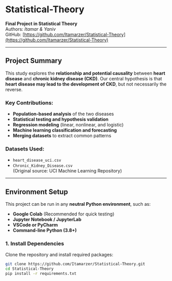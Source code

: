 # Statistical-Theory

**Final Project in Statistical Theory**  
Authors: *Itamar & Yaniv*  
GitHub: [https://github.com/Itamarzer/Statistical-Theory](https://github.com/Itamarzer/Statistical-Theory)

---

##  Project Summary

This study explores the **relationship and potential causality** between **heart disease** and **chronic kidney disease (CKD)**. Our central hypothesis is that **heart disease may lead to the development of CKD**, but not necessarily the reverse.

### Key Contributions:
- **Population-based analysis** of the two diseases
- **Statistical testing and hypothesis validation**
- **Regression modeling** (linear, nonlinear, and logistic)
- **Machine learning classification and forecasting**
- **Merging datasets** to extract common patterns

### Datasets Used:
- `heart_disease_uci.csv`
- `Chronic_Kidney_Disease.csv`  
(Original source: UCI Machine Learning Repository)

---

##  Environment Setup

This project can be run in any **neutral Python environment**, such as:

- **Google Colab** (Recommended for quick testing)
- **Jupyter Notebook / JupyterLab**
- **VSCode or PyCharm**
- **Command-line Python (3.8+)**

###  1. Install Dependencies

Clone the repository and install required packages:

```bash
git clone https://github.com/Itamarzer/Statistical-Theory.git
cd Statistical-Theory
pip install -r requirements.txt

